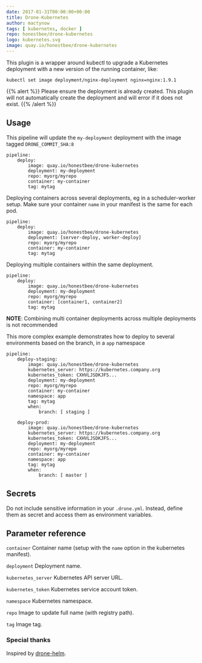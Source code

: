 ```yaml
---
date: 2017-01-31T00:00:00+00:00
title: Drone-Kubernetes
author: mactynow
tags: [ kubernetes, docker ]
repo: honestbee/drone-kubernetes
logo: kubernetes.svg
image: quay.io/honestbee/drone-kubernetes
---
```


This plugin is a wrapper around kubectl to upgrade a Kubernetes deployment with a new version of the running container, like:

```nohighlight
kubectl set image deployment/nginx-deployment nginx=nginx:1.9.1
```

{{% alert %}}
Please ensure the deployment is already created. This plugin will not automatically create the deployment and will error if it does not exist.
{{% /alert %}}

## Usage

This pipeline will update the `my-deployment` deployment with the image tagged `DRONE_COMMIT_SHA:8`

    pipeline:
        deploy:
            image: quay.io/honestbee/drone-kubernetes
            deployment: my-deployment
            repo: myorg/myrepo
            container: my-container
            tag: mytag

Deploying containers across several deployments, eg in a scheduler-worker setup. Make sure your container `name` in your manifest is the same for each pod.

    pipeline:
        deploy:
            image: quay.io/honestbee/drone-kubernetes
            deployment: [server-deploy, worker-deploy]
            repo: myorg/myrepo
            container: my-container
            tag: mytag

Deploying multiple containers within the same deployment.

    pipeline:
        deploy:
            image: quay.io/honestbee/drone-kubernetes
            deployment: my-deployment
            repo: myorg/myrepo
            container: [container1, container2]
            tag: mytag

**NOTE**: Combining multi container deployments across multiple deployments is not recommended

This more complex example demonstrates how to deploy to several environments based on the branch, in a `app` namespace

    pipeline:
        deploy-staging:
            image: quay.io/honestbee/drone-kubernetes
            kubernetes_server: https://kubernetes.company.org
            kubernetes_token: CXHVLJSDKJFS...
            deployment: my-deployment
            repo: myorg/myrepo
            container: my-container
            namespace: app
            tag: mytag
            when:
                branch: [ staging ]

        deploy-prod:
            image: quay.io/honestbee/drone-kubernetes
            kubernetes_server: https://kubernetes.company.org
            kubernetes_token: CXHVLJSDKJFS...
            deployment: my-deployment
            repo: myorg/myrepo
            container: my-container
            namespace: app
            tag: mytag
            when:
                branch: [ master ]

## Secrets

Do not include sensitive information in your `.drone.yml`. Instead, define them as secret and access them as environment variables.

## Parameter reference 

`container`
Container name (setup with the `name` option in the kubernetes manifest).

`deployment`
Deployment name.

`kubernetes_server`
Kubernetes API server URL.

`kubernetes_token`
Kubernetes service account token.

`namespace`
Kubernetes namespace.

`repo`
Image to update full name (with registry path).

`tag`
Image tag.

### Special thanks

Inspired by [drone-helm](https://github.com/ipedrazas/drone-helm).
